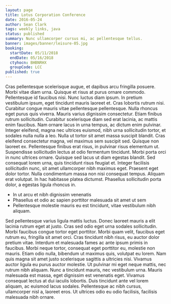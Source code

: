 ```yaml
---
layout: page
title: Lotus Corporation Conference
date: 2016-05-24
author: Sean Clark
tags: weekly links, java
status: published
summary: Nunc ullamcorper cursus mi, ac pellentesque tellus.
banner: images/banner/leisure-05.jpg
booking:
  startDate: 05/11/2018
  endDate: 05/16/2018
  ctyhocn: BHBNRHX
  groupCode: LCC
published: true
---
```

Cras pellentesque scelerisque augue, et dapibus arcu fringilla posuere. Morbi vitae diam urna. Quisque et risus at purus ornare commodo. Pellentesque id faucibus nisi. Nunc luctus diam ipsum. In pretium vestibulum ipsum, eget tincidunt mauris laoreet et. Cras lobortis rutrum nisi. Curabitur congue mauris vitae pellentesque pellentesque. Nulla rhoncus eget purus quis viverra. Mauris varius dignissim consectetur. Etiam finibus rutrum sollicitudin. Curabitur scelerisque diam sed erat lacinia, ac mattis enim faucibus. Nam ornare lacus in urna tempus, ac dictum enim pulvinar. Integer eleifend, magna nec ultrices euismod, nibh urna sollicitudin tortor, et sodales nulla nulla a leo. Nulla ut tortor sit amet massa suscipit blandit.
Cras eleifend consectetur magna, vel maximus sem suscipit sed. Quisque non laoreet ex. Pellentesque finibus erat risus, in pulvinar risus elementum ut. Suspendisse sollicitudin lectus at odio fermentum tincidunt. Morbi porta orci in nunc ultrices ornare. Quisque sed lacus ut diam egestas blandit. Sed consequat lorem urna, quis tincidunt risus feugiat et. Integer facilisis sollicitudin nunc, sit amet ullamcorper nibh maximus eget. Praesent eget dolor tortor. Nulla condimentum massa non nisi consequat tempus. Aliquam erat volutpat. In hac habitasse platea dictumst. Phasellus sollicitudin porta dolor, a egestas ligula rhoncus in.

* In ut arcu et nibh dignissim venenatis
* Phasellus et odio ac sapien porttitor malesuada sit amet ut sem
* Pellentesque molestie mauris eu est tincidunt, vitae vestibulum nibh aliquam.

Sed pellentesque varius ligula mattis luctus. Donec laoreet mauris a elit lacinia rutrum eget at justo. Cras sed odio eget urna sodales sollicitudin. Morbi faucibus congue tortor eget porttitor. Morbi quam velit, faucibus eget rutrum eu, fringilla sit amet orci. Cras tincidunt nibh risus, eu auctor dolor pretium vitae. Interdum et malesuada fames ac ante ipsum primis in faucibus. Morbi neque tortor, consequat eget porttitor eu, molestie non mauris. Etiam odio nulla, bibendum ut maximus quis, volutpat eu lorem.
Nam quis magna sit amet justo scelerisque sagittis a ultricies nisi. Vivamus auctor ligula eu purus auctor molestie. Ut pulvinar mi eget neque mattis, nec rutrum nibh aliquam. Nunc a tincidunt mauris, nec vestibulum urna. Mauris malesuada est massa, eget dignissim est venenatis eget. Vivamus consequat lectus at dui iaculis lobortis. Duis tincidunt ante vel lorem aliquam, ac euismod lacus sodales. Pellentesque ac nibh cursus, ullamcorper nisl a, laoreet eros. Ut ultrices odio eu odio facilisis, facilisis malesuada nibh ornare.
